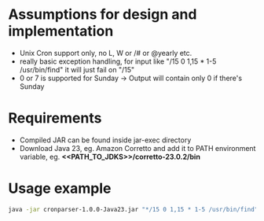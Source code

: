 # Assumptions for design and implementation
- Unix Cron support only, no L, W or /# or @yearly etc.
- really basic exception handling, for input like "/15 0 1,15 * 1-5 /usr/bin/find" it will just fail on "/15"
- 0 or 7 is supported for Sunday -> Output will contain only 0 if there's Sunday

# Requirements
- Compiled JAR can be found inside jar-exec directory
- Download Java 23, eg. Amazon Corretto and add it to PATH environment variable, eg. **<<PATH_TO_JDKS>>/corretto-23.0.2/bin**

# Usage example
```bash
java -jar cronparser-1.0.0-Java23.jar "*/15 0 1,15 * 1-5 /usr/bin/find"
```


